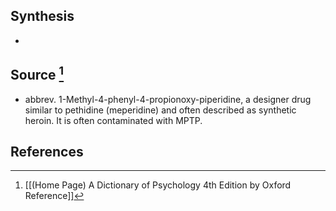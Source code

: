## Synthesis
- 
## Source [^1]
- abbrev. 1-Methyl-4-phenyl-4-propionoxy-piperidine, a designer drug similar to pethidine (meperidine) and often described as synthetic heroin. It is often contaminated with MPTP.
## References

[^1]: [[(Home Page) A Dictionary of Psychology 4th Edition by Oxford Reference]]